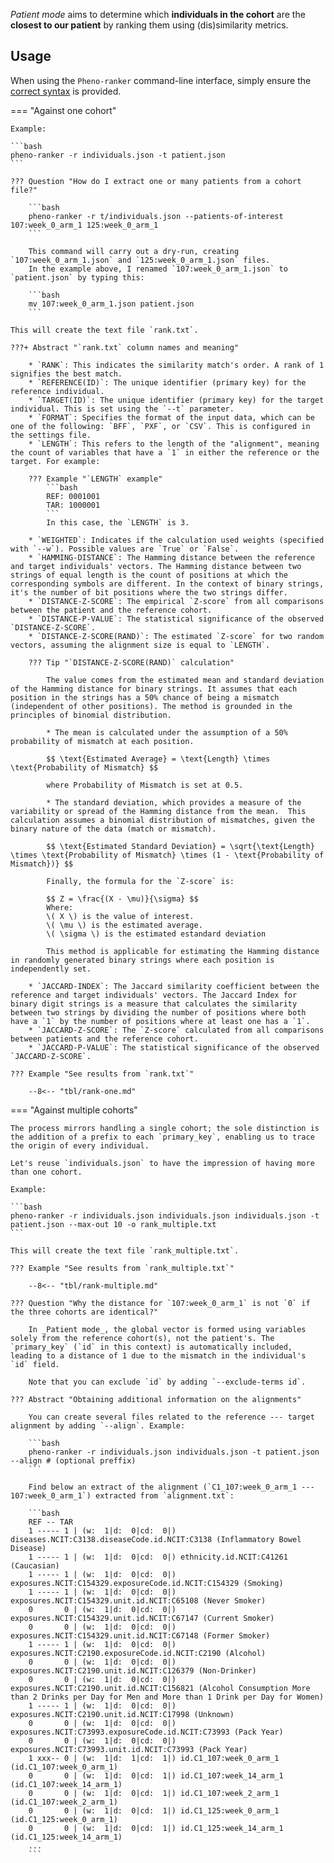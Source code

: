 _Patient mode_ aims to determine which **individuals in the cohort** are the **closest to our patient** by ranking them using (dis)similarity metrics.

## Usage

When using the `Pheno-ranker` command-line interface, simply ensure the [correct syntax](https://github.com/cnag-biomedical-informatics/pheno-ranker#synopsis) is provided.

=== "Against one cohort"

    Example:

    ```bash
    pheno-ranker -r individuals.json -t patient.json
    ```
    
    ??? Question "How do I extract one or many patients from a cohort file?"

        ```bash
        pheno-ranker -r t/individuals.json --patients-of-interest 107:week_0_arm_1 125:week_0_arm_1
        ```

        This command will carry out a dry-run, creating `107:week_0_arm_1.json` and `125:week_0_arm_1.json` files.
        In the example above, I renamed `107:week_0_arm_1.json` to `patient.json` by typing this:
       
        ```bash
        mv 107:week_0_arm_1.json patient.json
        ```

    This will create the text file `rank.txt`.

    ???+ Abstract "`rank.txt` column names and meaning"

        * `RANK`: This indicates the similarity match's order. A rank of 1 signifies the best match.
        * `REFERENCE(ID)`: The unique identifier (primary key) for the reference individual.
        * `TARGET(ID)`: The unique identifier (primary key) for the target individual. This is set using the `--t` parameter.
        * `FORMAT`: Specifies the format of the input data, which can be one of the following: `BFF`, `PXF`, or `CSV`. This is configured in the settings file.
        * `LENGTH`: This refers to the length of the "alignment", meaning the count of variables that have a `1` in either the reference or the target. For example:

        ??? Example "`LENGTH` example"
            ```bash
            REF: 0001001
            TAR: 1000001
            ```
            In this case, the `LENGTH` is 3.

        * `WEIGHTED`: Indicates if the calculation used weights (specified with `--w`). Possible values are `True` or `False`.
        * `HAMMING-DISTANCE`: The Hamming distance between the reference and target individuals' vectors. The Hamming distance between two strings of equal length is the count of positions at which the corresponding symbols are different. In the context of binary strings, it's the number of bit positions where the two strings differ.
        * `DISTANCE-Z-SCORE`: The empirical `Z-score` from all comparisons between the patient and the reference cohort.
        * `DISTANCE-P-VALUE`: The statistical significance of the observed `DISTANCE-Z-SCORE`.
        * `DISTANCE-Z-SCORE(RAND)`: The estimated `Z-score` for two random vectors, assuming the alignment size is equal to `LENGTH`.

        ??? Tip "`DISTANCE-Z-SCORE(RAND)` calculation"

            The value comes from the estimated mean and standard deviation of the Hamming distance for binary strings. It assumes that each position in the strings has a 50% chance of being a mismatch (independent of other positions). The method is grounded in the principles of binomial distribution.

            * The mean is calculated under the assumption of a 50% probability of mismatch at each position.

            $$ \text{Estimated Average} = \text{Length} \times \text{Probability of Mismatch} $$

            where Probability of Mismatch is set at 0.5.

            * The standard deviation, which provides a measure of the variability or spread of the Hamming distance from the mean.  This calculation assumes a binomial distribution of mismatches, given the binary nature of the data (match or mismatch).

            $$ \text{Estimated Standard Deviation} = \sqrt{\text{Length} \times \text{Probability of Mismatch} \times (1 - \text{Probability of Mismatch})} $$

            Finally, the formula for the `Z-score` is:

            $$ Z = \frac{(X - \mu)}{\sigma} $$
            Where:
            \( X \) is the value of interest.
            \( \mu \) is the estimated average.
            \( \sigma \) is the estimated estandard deviation

            This method is applicable for estimating the Hamming distance in randomly generated binary strings where each position is independently set.
           
        * `JACCARD-INDEX`: The Jaccard similarity coefficient between the reference and target individuals' vectors. The Jaccard Index for binary digit strings is a measure that calculates the similarity between two strings by dividing the number of positions where both have a `1` by the number of positions where at least one has a `1`.
        * `JACCARD-Z-SCORE`: The `Z-score` calculated from all comparisons between patients and the reference cohort.
        * `JACCARD-P-VALUE`: The statistical significance of the observed `JACCARD-Z-SCORE`.
         
    ??? Example "See results from `rank.txt`"

        --8<-- "tbl/rank-one.md"

=== "Against multiple cohorts"

    The process mirrors handling a single cohort; the sole distinction is the addition of a prefix to each `primary_key`, enabling us to trace the origin of every individual.

    Let's reuse `individuals.json` to have the impression of having more than one cohort.

    Example:

    ```bash
    pheno-ranker -r individuals.json individuals.json individuals.json -t patient.json --max-out 10 -o rank_multiple.txt
    ```

    This will create the text file `rank_multiple.txt`.

    ??? Example "See results from `rank_multiple.txt`"

        --8<-- "tbl/rank-multiple.md"

    ??? Question "Why the distance for `107:week_0_arm_1` is not `0` if the three cohorts are identical?"

        In _Patient mode_, the global vector is formed using variables solely from the reference cohort(s), not the patient's. The `primary_key` (`id` in this context) is automatically included, leading to a distance of 1 due to the mismatch in the individual's `id` field.

        Note that you can exclude `id` by adding `--exclude-terms id`.

    ??? Abstract "Obtaining additional information on the alignments"

        You can create several files related to the reference --- target alignment by adding `--align`. Example:

        ```bash
        pheno-ranker -r individuals.json individuals.json -t patient.json --align # (optional preffix)
        ```

        Find below an extract of the alignment (`C1_107:week_0_arm_1 --- 107:week_0_arm_1`) extracted from `alignment.txt`:
    
        ```bash
        REF -- TAR
        1 ----- 1 | (w:  1|d:  0|cd:  0|) diseases.NCIT:C3138.diseaseCode.id.NCIT:C3138 (Inflammatory Bowel Disease)
        1 ----- 1 | (w:  1|d:  0|cd:  0|) ethnicity.id.NCIT:C41261 (Caucasian)
        1 ----- 1 | (w:  1|d:  0|cd:  0|) exposures.NCIT:C154329.exposureCode.id.NCIT:C154329 (Smoking)
        1 ----- 1 | (w:  1|d:  0|cd:  0|) exposures.NCIT:C154329.unit.id.NCIT:C65108 (Never Smoker)
        0       0 | (w:  1|d:  0|cd:  0|) exposures.NCIT:C154329.unit.id.NCIT:C67147 (Current Smoker)
        0       0 | (w:  1|d:  0|cd:  0|) exposures.NCIT:C154329.unit.id.NCIT:C67148 (Former Smoker)
        1 ----- 1 | (w:  1|d:  0|cd:  0|) exposures.NCIT:C2190.exposureCode.id.NCIT:C2190 (Alcohol)
        0       0 | (w:  1|d:  0|cd:  0|) exposures.NCIT:C2190.unit.id.NCIT:C126379 (Non-Drinker)
        0       0 | (w:  1|d:  0|cd:  0|) exposures.NCIT:C2190.unit.id.NCIT:C156821 (Alcohol Consumption More than 2 Drinks per Day for Men and More than 1 Drink per Day for Women)
        1 ----- 1 | (w:  1|d:  0|cd:  0|) exposures.NCIT:C2190.unit.id.NCIT:C17998 (Unknown)
        0       0 | (w:  1|d:  0|cd:  0|) exposures.NCIT:C73993.exposureCode.id.NCIT:C73993 (Pack Year)
        0       0 | (w:  1|d:  0|cd:  0|) exposures.NCIT:C73993.unit.id.NCIT:C73993 (Pack Year)
        1 xxx-- 0 | (w:  1|d:  1|cd:  1|) id.C1_107:week_0_arm_1 (id.C1_107:week_0_arm_1)
        0       0 | (w:  1|d:  0|cd:  1|) id.C1_107:week_14_arm_1 (id.C1_107:week_14_arm_1)
        0       0 | (w:  1|d:  0|cd:  1|) id.C1_107:week_2_arm_1 (id.C1_107:week_2_arm_1)
        0       0 | (w:  1|d:  0|cd:  1|) id.C1_125:week_0_arm_1 (id.C1_125:week_0_arm_1)
        0       0 | (w:  1|d:  0|cd:  1|) id.C1_125:week_14_arm_1 (id.C1_125:week_14_arm_1)
        ...
        ```
